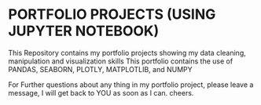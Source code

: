 # PORTFOLIO PROJECTS (USING JUPYTER NOTEBOOK)
This Repository contains my portfolio projects showing my data cleaning, manipulation and visualization skills
This portfolio contains the use of  PANDAS, SEABORN, PLOTLY, MATPLOTLIB, and NUMPY

For Further questions about any thing in my portfolio project, please leave a message, I will get back to YOU as soon as I can.
cheers.
